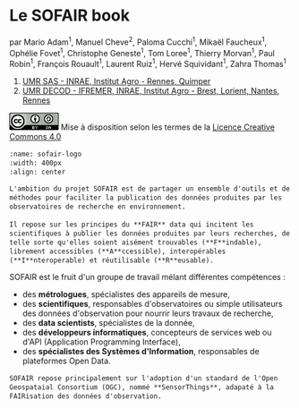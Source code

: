 Le SOFAIR book
==============

par Mario Adam<sup>1</sup>, Manuel Cheve<sup>2</sup>, Paloma Cucchi<sup>1</sup>, Mikaël Faucheux<sup>1</sup>, Ophélie Fovet<sup>1</sup>, Christophe Geneste<sup>1</sup>, Tom Loree<sup>1</sup>, Thierry Morvan<sup>1</sup>, Paul Robin<sup>1</sup>, François Rouault<sup>1</sup>, Laurent Ruiz<sup>1</sup>, Hervé Squividant<sup>1</sup>, Zahra Thomas<sup>1</sup>
1. [UMR SAS - INRAE, Institut Agro - Rennes, Quimper](https://umrsas.rennes.hub.inrae.fr/)
2. [UMR DECOD - IFREMER, INRAE, Institut Agro - Brest, Lorient, Nantes, Rennes](https://www.umr-decod.fr/)

![creative common](img/cc-by-sa.png) Mise à disposition selon les termes de la [Licence Creative Commons 4.0](https://creativecommons.org/licenses/by-sa/4.0/deed.frr)

```{figure} img/sofair-logo.png
:name: sofair-logo
:width: 400px
:align: center
```
```{admonition} Objectif
L'ambition du projet SOFAIR est de partager un ensemble d'outils et de méthodes pour faciliter la publication des données produites par les observatoires de recherche en environnement.

Il repose sur les principes du **FAIR** data qui incitent les scientifiques à publier les données produites par leurs recherches, de telle sorte qu'elles soient aisément trouvables (**F**indable), librement accessibles (**A**ccessible), interopérables (**I**nteroperable) et réutilisable (**R**eusable). 
```

SOFAIR est le fruit d'un groupe de travail mélant différentes compétences :
- des **métrologues**, spécialistes des appareils de mesure,
- des **scientifiques**, responsables d'observatoires ou simple utilisateurs des données d'observation pour nourrir leurs travaux de recherche,
- des **data scientists**, spécialistes de la donnée,
- des **développeurs informatiques**, concepteurs de services web ou d'API (Application Programming Interface),
- des **spécialistes des Systèmes d'Information**, responsables de plateformes Open Data.

```{important}
SOFAIR repose principalement sur l'adoption d'un standard de l'Open Geospataial Consortium (OGC), nommé **SensorThings**, adapaté à la FAIRisation des données d'observation.
```

